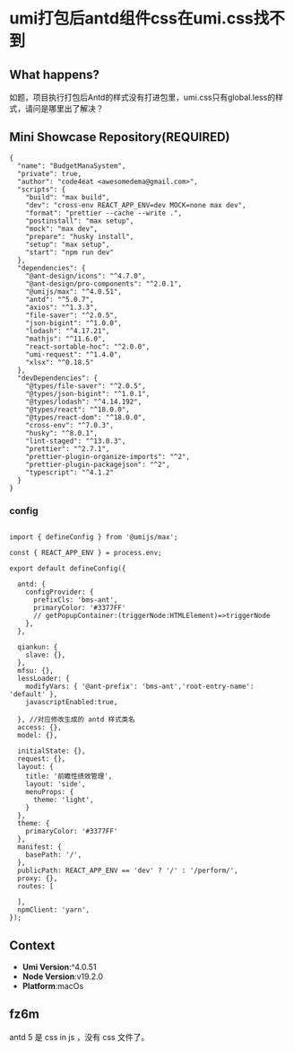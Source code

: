 # umi打包后antd组件css在umi.css找不到

<!--
感谢您向我们反馈问题，为了高效的解决问题，我们期望你能提供以下信息：
-->

## What happens?

<!-- A clear and concise description of what the bug is. -->
<!-- 清晰的描述下遇到的问题。-->

如题，项目执行打包后Antd的样式没有打进包里，umi.css只有global.less的样式，请问是哪里出了解决？

## Mini Showcase Repository(REQUIRED)

```
{
  "name": "BudgetManaSystem",
  "private": true,
  "author": "code4eat <awesomedema@gmail.com>",
  "scripts": {
    "build": "max build",
    "dev": "cross-env REACT_APP_ENV=dev MOCK=none max dev",
    "format": "prettier --cache --write .",
    "postinstall": "max setup",
    "mock": "max dev",
    "prepare": "husky install",
    "setup": "max setup",
    "start": "npm run dev"
  },
  "dependencies": {
    "@ant-design/icons": "^4.7.0",
    "@ant-design/pro-components": "^2.0.1",
    "@umijs/max": "^4.0.51",
    "antd": "^5.0.7",
    "axios": "^1.3.3",
    "file-saver": "^2.0.5",
    "json-bigint": "^1.0.0",
    "lodash": "^4.17.21",
    "mathjs": "^11.6.0",
    "react-sortable-hoc": "^2.0.0",
    "umi-request": "^1.4.0",
    "xlsx": "^0.18.5"
  },
  "devDependencies": {
    "@types/file-saver": "^2.0.5",
    "@types/json-bigint": "^1.0.1",
    "@types/lodash": "^4.14.192",
    "@types/react": "^18.0.0",
    "@types/react-dom": "^18.0.0",
    "cross-env": "^7.0.3",
    "husky": "^8.0.1",
    "lint-staged": "^13.0.3",
    "prettier": "^2.7.1",
    "prettier-plugin-organize-imports": "^2",
    "prettier-plugin-packagejson": "^2",
    "typescript": "^4.1.2"
  }
}

```

### config

```

import { defineConfig } from '@umijs/max';

const { REACT_APP_ENV } = process.env;

export default defineConfig({

  antd: {
    configProvider: {
      prefixCls: 'bms-ant',
      primaryColor: '#3377FF'
      // getPopupContainer:(triggerNode:HTMLElement)=>triggerNode
    },
  },

  qiankun: {
    slave: {},
  },
  mfsu: {},
  lessLoader: {
    modifyVars: { '@ant-prefix': 'bms-ant','root-entry-name': 'default' },
    javascriptEnabled:true,

  }, //对应修改生成的 antd 样式类名
  access: {},
  model: {},

  initialState: {},
  request: {},
  layout: {
    title: '前瞻性绩效管理',
    layout: 'side',
    menuProps: {
      theme: 'light',
    }
  },
  theme: {
    primaryColor: '#3377FF'
  },
  manifest: {
    basePath: '/',
  },
  publicPath: REACT_APP_ENV == 'dev' ? '/' : '/perform/',
  proxy: {},
  routes: [

  ],
  npmClient: 'yarn',
});

```

<!-- 请提供复现链接/步骤，错误日志以及相关配置 -->

## Context

- **Umi Version**:^4.0.51
- **Node Version**:v19.2.0
- **Platform**:macOs

## fz6m

antd 5 是 css in js ，没有 css 文件了。
